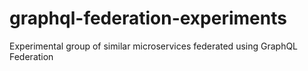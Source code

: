 # graphql-federation-experiments
Experimental group of similar microservices federated using GraphQL Federation
